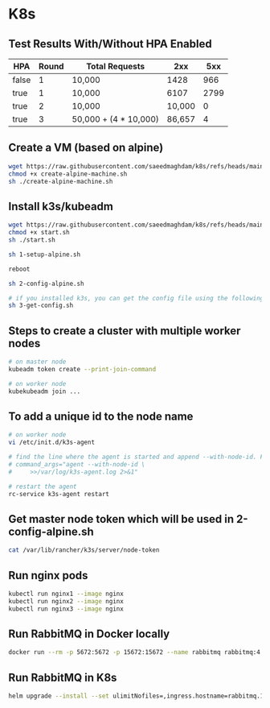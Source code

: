 # K8s

## Test Results With/Without HPA Enabled
| HPA	| Round		| Total Requests		| 2xx		| 5xx   |
| ------|-----------|-----------------------|-----------|-------|
| false	| 1		    | 10,000			    | 1428		| 966   |
| true	| 1		    | 10,000			    | 6107		| 2799  |
| true	| 2		    | 10,000				| 10,000	| 0     |
| true	| 3		    | 50,000 + (4 * 10,000)	| 86,657	| 4     |

## Create a VM (based on alpine)
```bash
wget https://raw.githubusercontent.com/saeedmaghdam/k8s/refs/heads/main/create-alpine-machine.sh
chmod +x create-alpine-machine.sh
sh ./create-alpine-machine.sh
```

## Install k3s/kubeadm
```bash
wget https://raw.githubusercontent.com/saeedmaghdam/k8s/refs/heads/main/start.sh
chmod +x start.sh
sh ./start.sh

sh 1-setup-alpine.sh

reboot

sh 2-config-alpine.sh

# if you installed k3s, you can get the config file using the following command
sh 3-get-config.sh
```

## Steps to create a cluster with multiple worker nodes
```bash
# on master node
kubeadm token create --print-join-command

# on worker node
kubekubeadm join ...
```
## To add a unique id to the node name
```bash
# on worker node
vi /etc/init.d/k3s-agent

# find the line where the agent is started and append --with-node-id. For example:
# command_args="agent --with-node-id \
#     >>/var/log/k3s-agent.log 2>&1"

# restart the agent
rc-service k3s-agent restart
```


## Get master node token which will be used in 2-config-alpine.sh
```bash
cat /var/lib/rancher/k3s/server/node-token
```

## Run nginx pods
```bash
kubectl run nginx1 --image nginx
kubectl run nginx2 --image nginx
kubectl run nginx3 --image nginx
```

## Run RabbitMQ in Docker locally
```bash
docker run --rm -p 5672:5672 -p 15672:15672 --name rabbitmq rabbitmq:4.0-management
```

## Run RabbitMQ in K8s
```bash
helm upgrade --install --set ulimitNofiles=,ingress.hostname=rabbitmq.10.0.1.201.sslip.io,auth.user=user,auth.password=user,auth.erlangCookie=secretcookie,ingress.enabled=true rabbitmq bitnami/rabbitmq
```
